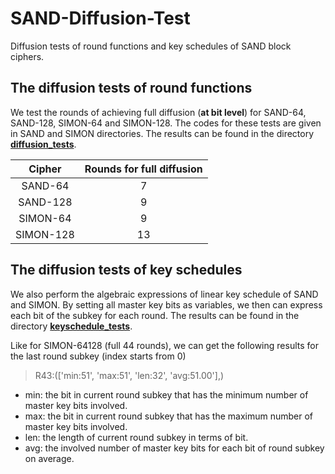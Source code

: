 # SAND-Diffusion-Test

Diffusion tests of round functions and key schedules of SAND block ciphers.

## The diffusion tests of round functions

We test the rounds of achieving full diffusion (**at bit level**) for SAND-64, SAND-128, SIMON-64 and SIMON-128. The codes for these tests are given in SAND and SIMON directories. The results can be found in the directory **[diffusion_tests](https://github.com/SAND-bar/SAND-Diffusion-Test/tree/master/diffusioin_tests)**.

| Cipher    | Rounds for full diffusion |
|:---------:|:-------------------------:|
| SAND-64    | 7                         |
| SAND-128   | 9                         |
| SIMON-64  | 9                         |
| SIMON-128 | 13                        |



## The diffusion tests of key schedules

We also perform the algebraic expressions of linear key schedule of SAND and SIMON. By setting all master key bits as variables, we then can express each bit of the subkey for each round. The results can be found in the directory **[keyschedule_tests](https://github.com/SAND-bar/SAND-Diffusion-Test/tree/master/keyschedule_tests)**.

Like for SIMON-64128 (full 44 rounds), we can get the following results for the last round subkey (index starts from 0)

> R43:(['min:51', 'max:51', 'len:32', 'avg:51.00'],)

- min: the bit in current round subkey that has the minimum number of master key bits involved.
- max: the bit in current round subkey that has the maximum number of master key bits involved.
- len: the length of current round subkey in terms of bit.
- avg: the involved number of master key bits for each bit of round subkey on average.


